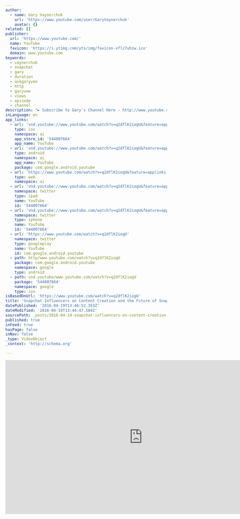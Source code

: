 ```yaml
---
author:
  - name: Gary Vaynerchuk
    url: 'https://www.youtube.com/user/GaryVaynerchuk'
    avatar: {}
related: []
publisher:
  url: 'https://www.youtube.com/'
  name: YouTube
  favicon: 'https://s.ytimg.com/yts/img/favicon-vflz7uhzw.ico'
  domain: www.youtube.com
keywords:
  - vaynerchuk
  - snapchat
  - gary
  - duration
  - askgaryvee
  - http
  - garyvee
  - views
  - episode
  - channel
description: "► Subscribe to Gary's Channel Here - http://www.youtube.com/subscription_c... #QOTD: 1. Two types of content on Snapchat (day to day vs. highly refined and curated)- which does the general public prefer? Have you ever unfollowed someone on Snapchat and why? 2. What do you think will be the first social media platform in terms of VR?"
inLanguage: en
app_links:
  - url: 'vnd.youtube://www.youtube.com/watch?v=q2dflK2iogU&feature=applinks'
    type: ios
    namespace: ai
    app_store_id: '544007664'
    app_name: YouTube
  - url: 'vnd.youtube://www.youtube.com/watch?v=q2dflK2iogU&feature=applinks'
    type: android
    namespace: ai
    app_name: YouTube
    package: com.google.android.youtube
  - url: 'https://www.youtube.com/watch?v=q2dflK2iogU&feature=applinks'
    type: web
    namespace: ai
  - url: 'vnd.youtube://www.youtube.com/watch?v=q2dflK2iogU&feature=applinks'
    namespace: twitter
    type: ipad
    name: YouTube
    id: '544007664'
  - url: 'vnd.youtube://www.youtube.com/watch?v=q2dflK2iogU&feature=applinks'
    namespace: twitter
    type: iphone
    name: YouTube
    id: '544007664'
  - url: 'https://www.youtube.com/watch?v=q2dflK2iogU'
    namespace: twitter
    type: googleplay
    name: YouTube
    id: com.google.android.youtube
  - path: http/www.youtube.com/watch?v=q2dflK2iogU
    package: com.google.android.youtube
    namespace: google
    type: android
  - path: vnd.youtube/www.youtube.com/watch?v=q2dflK2iogU
    package: '544007664'
    namespace: google
    type: ios
isBasedOnUrl: 'https://www.youtube.com/watch?v=q2dflK2iogU'
title: 'Snapchat Influencers on Content Creation and the Future of Snapchat: #AskGaryVee Episode 196'
datePublished: '2016-04-19T13:46:52.353Z'
dateModified: '2016-04-19T13:44:47.584Z'
sourcePath: _posts/2016-04-19-snapchat-influencers-on-content-creation-and-the-future-of-s.md
published: true
inFeed: true
hasPage: false
inNav: false
_type: VideoObject
_context: 'http://schema.org'

---
```

<iframe src="https://cdn.embedly.com/widgets/media.html?src=https%3A%2F%2Fwww.youtube.com%2Fembed%2Fq2dflK2iogU%3Ffeature%3Doembed&amp;url=https%3A%2F%2Fwww.youtube.com%2Fwatch%3Fv%3Dq2dflK2iogU&amp;image=https%3A%2F%2Fi.ytimg.com%2Fvi%2Fq2dflK2iogU%2Fhqdefault.jpg&amp;key=b7d04c9b404c499eba89ee7072e1c4f7&amp;type=text%2Fhtml&amp;schema=youtube" width="854" height="480" scrolling="no" frameborder="0" allowfullscreen="" style=""></iframe>